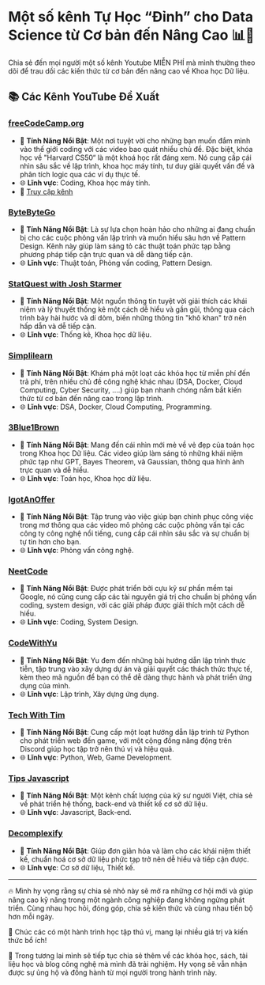 # Một số kênh Tự Học “Đỉnh” cho Data Science từ Cơ bản đến Nâng Cao 📊🚀

Chia sẻ đến mọi người một số kênh Youtube MIỄN PHÍ mà mình thường theo dõi để trau dồi các kiến thức từ cơ bản đến nâng cao về Khoa học Dữ liệu.

## 📚 Các Kênh YouTube Đề Xuất

### [freeCodeCamp.org](https://www.youtube.com/@freecodecamp)
- 🌟 **Tính Năng Nổi Bật**: Một nơi tuyệt vời cho những bạn muốn đắm mình vào thế giới coding với các video bao quát nhiều chủ đề. Đặc biệt, khóa học về "Harvard CS50“  là một khoá học rất đáng xem. Nó cung cấp cái nhìn sâu sắc về lập trình, khoa học máy tính, tư duy giải quyết vấn đề và phân tích logic qua các ví dụ thực tế.
- 🌐 **Lĩnh vực**: Coding, Khoa học máy tính.
- 🔗 [Truy cập kênh](https://www.youtube.com/@freecodecamp)

### [ByteByteGo](https://www.youtube.com/@ByteByteGo)
- 🌟 **Tính Năng Nổi Bật**: Là sự lựa chọn hoàn hảo cho những ai đang chuẩn bị cho các cuộc phỏng vấn lập trình và muốn hiểu sâu hơn về Pattern Design. Kênh này giúp làm sáng tỏ các thuật toán phức tạp bằng phương pháp tiếp cận trực quan và dễ dàng tiếp cận.
- 🌐 **Lĩnh vực**: Thuật toán, Phỏng vấn coding, Pattern Design.

### [StatQuest with Josh Starmer](https://www.youtube.com/@statquest)
- 🌟 **Tính Năng Nổi Bật**: Một nguồn thông tin tuyệt vời giải thích các khái niệm và lý thuyết thống kê một cách dễ hiểu và gần gũi, thông qua cách trình bày hài hước và dí dỏm, biến những thông tin "khô khan" trở nên hấp dẫn và dễ tiếp cận.
- 🌐 **Lĩnh vực**: Thống kê, Khoa học dữ liệu.

### [Simplilearn](https://www.youtube.com/user/Simplilearn)
- 🌟 **Tính Năng Nổi Bật**: Khám phá một loạt các khóa học từ miễn phí đến trả phí, trên nhiều chủ đề công nghệ khác nhau (DSA, Docker, Cloud Computing, Cyber Security, ….) giúp bạn nhanh chóng nắm bắt kiến thức từ cơ bản đến nâng cao trong lập trình.
- 🌐 **Lĩnh vực**: DSA, Docker, Cloud Computing, Programming.

### [3Blue1Brown](https://www.youtube.com/@3blue1brown)
- 🌟 **Tính Năng Nổi Bật**: Mang đến cái nhìn mới mẻ về vẻ đẹp của toán học trong Khoa học Dữ liệu. Các video giúp làm sáng tỏ những khái niệm phức tạp như GPT, Bayes Theorem, và Gaussian, thông qua hình ảnh trực quan và dễ hiểu.
- 🌐 **Lĩnh vực**: Toán học, Khoa học dữ liệu.

### [IgotAnOffer](https://www.youtube.com/@IGotAnOffer-Engineering)
- 🌟 **Tính Năng Nổi Bật**: Tập trung vào việc giúp bạn chinh phục công việc trong mơ thông qua các video mô phỏng các cuộc phỏng vấn tại các công ty công nghệ nổi tiếng, cung cấp cái nhìn sâu sắc và sự chuẩn bị tự tin hơn cho bạn.
- 🌐 **Lĩnh vực**: Phỏng vấn công nghệ.

### [NeetCode](https://www.youtube.com/@NeetCode)
- 🌟 **Tính Năng Nổi Bật**: Được phát triển bởi cựu kỹ sư phần mềm tại Google, nó cũng cung cấp các tài nguyên giá trị cho chuẩn bị phỏng vấn coding, system design, với các giải pháp được giải thích một cách dễ hiểu.
- 🌐 **Lĩnh vực**: Coding, System Design.

### [CodeWithYu](https://www.youtube.com/@CodeWithYu)
- 🌟 **Tính Năng Nổi Bật**: Yu đem đến những bài hướng dẫn lập trình thực tiễn, tập trung vào xây dựng dự án và giải quyết các thách thức thực tế, kèm theo mã nguồn để bạn có thể dễ dàng thực hành và phát triển ứng dụng của mình.
- 🌐 **Lĩnh vực**: Lập trình, Xây dựng ứng dụng.

### [Tech With Tim](https://www.youtube.com/@TechWithTim)
- 🌟 **Tính Năng Nổi Bật**: Cung cấp một loạt hướng dẫn lập trình từ Python cho phát triển web đến game, với một cộng đồng năng động trên Discord giúp học tập trở nên thú vị và hiệu quả.
- 🌐 **Lĩnh vực**: Python, Web, Game Development.

### [Tips Javascript](https://www.youtube.com/@anonystick)
- 🌟 **Tính Năng Nổi Bật**: Một kênh chất lượng của kỹ sư người Việt, chia sẻ về phát triển hệ thống, back-end và thiết kế cơ sở dữ liệu.
- 🌐 **Lĩnh vực**: Javascript, Back-end.

### [Decomplexify](https://www.youtube.com/@decomplexify)
- 🌟 **Tính Năng Nổi Bật**: Giúp đơn giản hóa và làm cho các khái niệm thiết kế, chuẩn hoá cơ sở dữ liệu phức tạp trở nên dễ hiểu và tiếp cận được.
- 🌐 **Lĩnh vực**: Cơ sở dữ liệu, Thiết kế.

---

🔥 Mình hy vọng rằng sự chia sẻ nhỏ này sẽ mở ra những cơ hội mới và giúp nâng cao kỹ năng trong một ngành công nghiệp đang không ngừng phát triển. Cùng nhau học hỏi, đóng góp, chia sẻ kiến thức và cùng nhau tiến bộ hơn mỗi ngày. 

🌟 Chúc các có một hành trình học tập thú vị, mang lại nhiều giá trị và kiến thức bổ ích!

📢 Trong tương lai mình sẽ tiếp tục chia sẻ thêm về các khóa học, sách, tài liệu học và blog công nghệ mà mình đã trải nghiệm. Hy vọng sẽ vẫn nhận được sự ủng hộ và đồng hành từ mọi người trong hành trình này.

